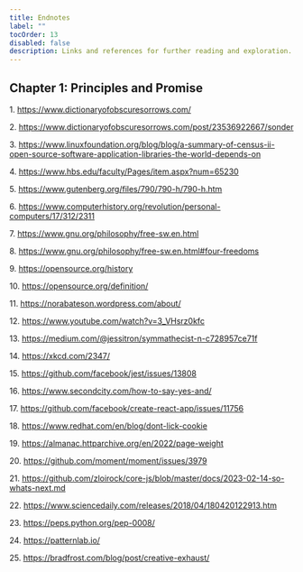```yaml
---
title: Endnotes
label: ""
tocOrder: 13
disabled: false
description: Links and references for further reading and exploration.
---
```


<div class="content" data-astro-cid-pblewhxv=""> <h2 id="chapter-1-principles-and-promise">Chapter 1: Principles and Promise</h2>
<span id="jkvZLtxq5fnsdSAa-endnote-1714533323417">
    1.
    <a href="https://www.dictionaryofobscuresorrows.com/">https://www.dictionaryofobscuresorrows.com/</a>
</span>
<p><span id="jkvZLtxq5fnsdSAa-endnote-1717241658051">2. <a href="#jkvZLtxq5fnsdSAa-endnote-1717241658051"></a><a href="https://www.dictionaryofobscuresorrows.com/post/23536922667/sonder">https://www.dictionaryofobscuresorrows.com/post/23536922667/sonder</a></span></p>
<p><span id="jkvZLtxq5fnsdSAa-endnote-1714852406194">3. <a href="#jkvZLtxq5fnsdSAa-endnote-1714852406194"></a><a href="https://www.linuxfoundation.org/blog/blog/a-summary-of-census-ii-open-source-software-application-libraries-the-world-depends-on">https://www.linuxfoundation.org/blog/blog/a-summary-of-census-ii-open-source-software-application-libraries-the-world-depends-on</a></span></p>
<p><span id="jkvZLtxq5fnsdSAa-endnote-1714852528157">4. <a href="#jkvZLtxq5fnsdSAa-endnote-1714852528157"></a><a href="https://www.hbs.edu/faculty/Pages/item.aspx?num=65230">https://www.hbs.edu/faculty/Pages/item.aspx?num=65230</a></span></p>
<p><span id="jkvZLtxq5fnsdSAa-endnote-1716871569212">5. <a href="#jkvZLtxq5fnsdSAa-endnote-1716871569212"></a><a href="https://www.gutenberg.org/files/790/790-h/790-h.htm">https://www.gutenberg.org/files/790/790-h/790-h.htm</a></span></p>
<p><span id="jkvZLtxq5fnsdSAa-endnote-1714853614161">6. <a href="#jkvZLtxq5fnsdSAa-endnote-1714853614161"></a><a href="https://www.computerhistory.org/revolution/personal-computers/17/312/2311">https://www.computerhistory.org/revolution/personal-computers/17/312/2311</a></span></p>
<p><span id="jkvZLtxq5fnsdSAa-endnote-1714853679207">7. <a href="#jkvZLtxq5fnsdSAa-endnote-1714853679207"></a><a href="https://www.gnu.org/philosophy/free-sw.en.html">https://www.gnu.org/philosophy/free-sw.en.html</a></span></p>
<p><span id="jkvZLtxq5fnsdSAa-endnote-1716869396025">8. <a href="#jkvZLtxq5fnsdSAa-endnote-1716869396025"></a><a href="https://www.gnu.org/philosophy/free-sw.en.html#four-freedoms">https://www.gnu.org/philosophy/free-sw.en.html#four-freedoms</a></span></p>
<p><span id="jkvZLtxq5fnsdSAa-endnote-1714854034358">9. <a href="#jkvZLtxq5fnsdSAa-endnote-1714854034358"></a><a href="https://opensource.org/history">https://opensource.org/history</a></span></p>
<p><span id="jkvZLtxq5fnsdSAa-endnote-1716869412552">10. <a href="#jkvZLtxq5fnsdSAa-endnote-1716869412552"></a><a href="https://opensource.org/definition/">https://opensource.org/definition/</a></span></p>
<p><span id="jkvZLtxq5fnsdSAa-endnote-1714855064244">11. <a href="#jkvZLtxq5fnsdSAa-endnote-1714855064244"></a><a href="https://norabateson.wordpress.com/about/">https://norabateson.wordpress.com/about/</a></span></p>
<p><span id="jkvZLtxq5fnsdSAa-endnote-1714855194426">12. <a href="#jkvZLtxq5fnsdSAa-endnote-1714855194426"></a><a href="https://www.youtube.com/watch?v=3_VHsrz0kfc">https://www.youtube.com/watch?v=3_VHsrz0kfc</a></span></p>
<p><span id="jkvZLtxq5fnsdSAa-endnote-1716869427477">13. <a href="#jkvZLtxq5fnsdSAa-endnote-1716869427477"></a><a href="https://medium.com/@jessitron/symmathecist-n-c728957ce71f">https://medium.com/@jessitron/symmathecist-n-c728957ce71f</a></span></p>
<p><span id="jkvZLtxq5fnsdSAa-endnote-1716176281240">14. <a href="#jkvZLtxq5fnsdSAa-endnote-1716176281240"></a><a href="https://xkcd.com/2347/">https://xkcd.com/2347/</a></span></p>
<p><span id="jkvZLtxq5fnsdSAa-endnote-1714855602606">15. <a href="#jkvZLtxq5fnsdSAa-endnote-1714855602606"></a><a href="https://github.com/facebook/jest/issues/13808">https://github.com/facebook/jest/issues/13808</a></span></p>
<p><span id="jkvZLtxq5fnsdSAa-endnote-1714855716399">16. <a href="#jkvZLtxq5fnsdSAa-endnote-1714855716399"></a><a href="https://www.secondcity.com/how-to-say-yes-and/">https://www.secondcity.com/how-to-say-yes-and/</a></span></p>
<p><span id="jkvZLtxq5fnsdSAa-endnote-1714855928352">17. <a href="#jkvZLtxq5fnsdSAa-endnote-1714855928352"></a><a href="https://github.com/facebook/create-react-app/issues/11756">https://github.com/facebook/create-react-app/issues/11756</a></span></p>
<p><span id="jkvZLtxq5fnsdSAa-endnote-1714879287471">18. <a href="#jkvZLtxq5fnsdSAa-endnote-1714879287471"></a><a href="https://www.redhat.com/en/blog/dont-lick-cookie">https://www.redhat.com/en/blog/dont-lick-cookie</a></span></p>
<p><span id="jkvZLtxq5fnsdSAa-endnote-1714879376773">19. <a href="#jkvZLtxq5fnsdSAa-endnote-1714879376773"></a><a href="https://almanac.httparchive.org/en/2022/page-weight">https://almanac.httparchive.org/en/2022/page-weight</a></span></p>
<p><span id="jkvZLtxq5fnsdSAa-endnote-1714879441228">20. <a href="#jkvZLtxq5fnsdSAa-endnote-1714879441228"></a><a href="https://github.com/moment/moment/issues/3979">https://github.com/moment/moment/issues/3979</a></span></p>
<p><span id="jkvZLtxq5fnsdSAa-endnote-1714879529807">21. <a href="#jkvZLtxq5fnsdSAa-endnote-1714879529807"></a><a href="https://github.com/zloirock/core-js/blob/master/docs/2023-02-14-so-whats-next.md">https://github.com/zloirock/core-js/blob/master/docs/2023-02-14-so-whats-next.md</a></span></p>
<p><span id="jkvZLtxq5fnsdSAa-endnote-1714879663985">22. <a href="#jkvZLtxq5fnsdSAa-endnote-1714879663985"></a><a href="https://www.sciencedaily.com/releases/2018/04/180420122913.htm">https://www.sciencedaily.com/releases/2018/04/180420122913.htm</a></span></p>
<p><span id="jkvZLtxq5fnsdSAa-endnote-1714879726409">23. <a href="#jkvZLtxq5fnsdSAa-endnote-1714879726409"></a><a href="https://peps.python.org/pep-0008/">https://peps.python.org/pep-0008/</a></span></p>
<p><span id="jkvZLtxq5fnsdSAa-endnote-1716599532950">24. <a href="#jkvZLtxq5fnsdSAa-endnote-1716599532950"></a><a href="https://patternlab.io/">https://patternlab.io/</a></span></p>
<p><span id="jkvZLtxq5fnsdSAa-endnote-1714879937846">25. <a href="#jkvZLtxq5fnsdSAa-endnote-1714879937846"></a><a href="https://bradfrost.com/blog/post/creative-exhaust/">https://bradfrost.com/blog/post/creative-exhaust/</a></span></p>
